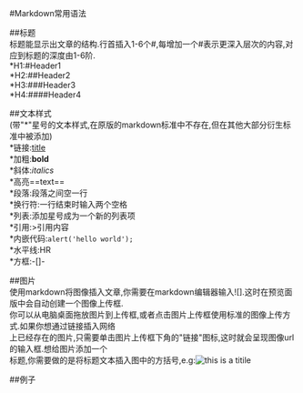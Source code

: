 #Markdown常用语法

##标题  
  标题能显示出文章的结构.行首插入1-6个#,每增加一个#表示更深入层次的内容,对应到标题的深度由1-6阶.  
  *H1:#Header1  
  *H2:##Header2  
  *H3:###Header3  
  *H4:####Header4  

##文本样式  
    (带"*"星号的文本样式,在原版的markdown标准中不存在,但在其他大部分衍生标准中被添加)  
    *链接:[title](URL)  
    *加粗:**bold**  
    *斜体:*italics*  
    *高亮==text==  
    *段落:段落之间空一行  
    *换行符:一行结束时输入两个空格  
    *列表:添加星号成为一个新的列表项  
    *引用:>引用内容  
    *内嵌代码:`alert('hello world');`  
    *水平线:HR  
    *方框:-[]-  

##图片  
    使用markdown将图像插入文章,你需要在markdown编辑器输入![].这时在预览面版中会自动创建一个图像上传框.  
    你可以从电脑桌面拖放图片到上传框,或者点击图片上传框使用标准的图像上传方式.如果你想通过链接插入网络  
    上已经存在的图片,只需要单击图片上传框下角的"链接"图标,这时就会呈现图像url的输入框.想给图片添加一个  
    标题,你需要做的是将标题文本插入图中的方括号,e.g:![this is a titile](http://kkkkk.png)

##例子  

